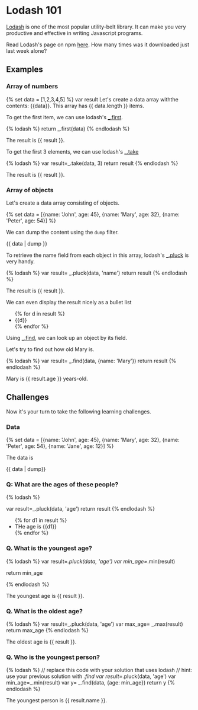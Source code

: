 # Lodash 101

[Lodash](https://lodash.com/docs) is one of the most popular utility-belt library.
It can make you very productive and effective in writing Javascript programs.

Read Lodash's page on npm [here](https://www.npmjs.com/package/lodash). How many times
was it downloaded just last week alone?

## Examples

### Array of numbers

{% set data = [1,2,3,4,5] %}
 var result
Let's create a data array withthe contents: {{data}}. This array has {{ data.length }} items.

To get the first item, we can use lodash's [_.first](https://lodash.com/docs#first).

{% lodash %} return _.first(data) {% endlodash %}

The result is {{ result }}.


To get the first 3 elements, we can use lodash's [_.take](https://lodash.com/docs#take)

{% lodash %}
 var result=_.take(data, 3)
 return result
{% endlodash %}

The result is {{ result }}.

### Array of objects

Let's create a data array consisting of objects.

{% set data = [{name: 'John', age: 45}, {name: 'Mary', age: 32}, {name: 'Peter', age: 54}] %}

We can dump the content using the `dump` filter.

{{ data | dump }}

To retrieve the name field from each object in this array, lodash's
[_.pluck](https://lodash.com/docs#pluck) is very handy.

{% lodash %}
var result= _.pluck(data, 'name')
return result
{% endlodash %}

The result is {{ result }}.

We can even display the result nicely as a bullet list

<ul>
{% for d in result %}
<li>
    {{d}}
</li>
{% endfor %}
</ul>

Using [_.find](https://lodash.com/docs#find), we can look up an object by its field.

Let's try to find out how old Mary is.

{% lodash %}
var result= _.find(data, {name: 'Mary'})
return result
{% endlodash %}

Mary is {{ result.age }} years-old.

## Challenges

Now it's your turn to take the following learning challenges.

### Data

{% set data = [{name: 'John', age: 45}, {name: 'Mary', age: 32}, {name: 'Peter', age: 54}, {name: 'Jane', age: 12}] %}

The data is

{{ data | dump}}

### Q: What are the ages of these people?

{% lodash %}

var result=_.pluck(data, 'age')
return result
{% endlodash %}

<ul>
{% for  d1 in result %}
<li>
    THe age is {{d1}}
</li>
{% endfor %}
</ul>

### Q. What is the youngest age?

{% lodash %}
var result=_.pluck(data, 'age')
var min_age=_.min(result)

return min_age

{% endlodash %}

The youngest age is {{ result }}.

### Q. What is the oldest age?

{% lodash %}
var result=_.pluck(data, 'age')
var max_age= _.max(result)
return max_age
{% endlodash %}

The oldest age is {{ result }}.

### Q. Who is the youngest person?

{% lodash %}
// replace this code with your solution that uses lodash
// hint: use your previous solution with _.find
var result=_.pluck(data, 'age')
var min_age=_.min(result)
var y= _.find(data, {age: min_age})
return y 
{% endlodash %}

The youngest person is {{ result.name }}.
